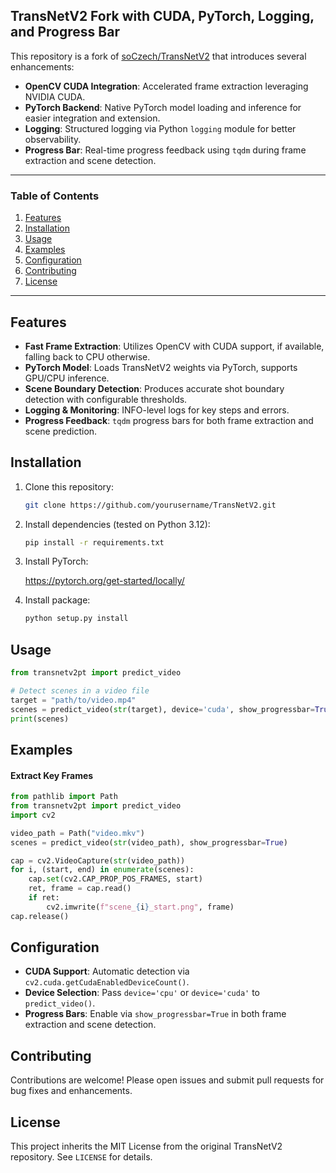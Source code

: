 ## TransNetV2 Fork with CUDA, PyTorch, Logging, and Progress Bar

This repository is a fork of [soCzech/TransNetV2](https://github.com/soCzech/TransNetV2) that introduces several enhancements:

* **OpenCV CUDA Integration**: Accelerated frame extraction leveraging NVIDIA CUDA.
* **PyTorch Backend**: Native PyTorch model loading and inference for easier integration and extension.
* **Logging**: Structured logging via Python `logging` module for better observability.
* **Progress Bar**: Real-time progress feedback using `tqdm` during frame extraction and scene detection.

---

### Table of Contents

1. [Features](#features)
2. [Installation](#installation)
3. [Usage](#usage)
4. [Examples](#examples)
5. [Configuration](#configuration)
6. [Contributing](#contributing)
7. [License](#license)

---

## Features

* **Fast Frame Extraction**: Utilizes OpenCV with CUDA support, if available, falling back to CPU otherwise.
* **PyTorch Model**: Loads TransNetV2 weights via PyTorch, supports GPU/CPU inference.
* **Scene Boundary Detection**: Produces accurate shot boundary detection with configurable thresholds.
* **Logging & Monitoring**: INFO-level logs for key steps and errors.
* **Progress Feedback**: `tqdm` progress bars for both frame extraction and scene prediction.

## Installation

1. Clone this repository:

   ```bash
   git clone https://github.com/yourusername/TransNetV2.git
   ```
3. Install dependencies (tested on Python 3.12):

   ```bash
   pip install -r requirements.txt
   ```
3. Install PyTorch:
   
   https://pytorch.org/get-started/locally/
5. Install package:
   ```bash
   python setup.py install
   ``` 

## Usage

```python
from transnetv2pt import predict_video

# Detect scenes in a video file
target = "path/to/video.mp4"
scenes = predict_video(str(target), device='cuda', show_progressbar=True)
print(scenes)
```

## Examples

#### Extract Key Frames

```python
from pathlib import Path
from transnetv2pt import predict_video
import cv2

video_path = Path("video.mkv")
scenes = predict_video(str(video_path), show_progressbar=True)

cap = cv2.VideoCapture(str(video_path))
for i, (start, end) in enumerate(scenes):
    cap.set(cv2.CAP_PROP_POS_FRAMES, start)
    ret, frame = cap.read()
    if ret:
        cv2.imwrite(f"scene_{i}_start.png", frame)
cap.release()
```

## Configuration

* **CUDA Support**: Automatic detection via `cv2.cuda.getCudaEnabledDeviceCount()`.
* **Device Selection**: Pass `device='cpu'` or `device='cuda'` to `predict_video()`.
* **Progress Bars**: Enable via `show_progressbar=True` in both frame extraction and scene detection.

## Contributing

Contributions are welcome! Please open issues and submit pull requests for bug fixes and enhancements.

## License

This project inherits the MIT License from the original TransNetV2 repository. See `LICENSE` for details.
